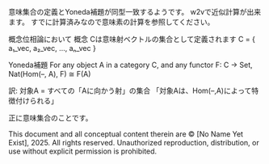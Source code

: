 意味集合の定義とYoneda補題が同型一致するようです。  w2vで近似計算が出来ます。
すでに計算済みなので意味素の計算を参照してください。

概念位相論において
概念 Cは意味射ベクトルの集合として定義されます
C = { a₁_vec, a₂_vec, ..., aₙ_vec }

Yoneda補題
For any object A in a category C,
and any functor F: C → Set,
Nat(Hom(–, A), F) ≅ F(A)

訳: 対象A = すべての「Aに向かう射」の集合
「対象Aは、Hom(–,A)によって特徴付けられる」

正に意味集合のことです。

This document and all conceptual content therein are © [No Name Yet Exist], 2025. All rights reserved. Unauthorized reproduction, distribution, or use without explicit permission is prohibited.